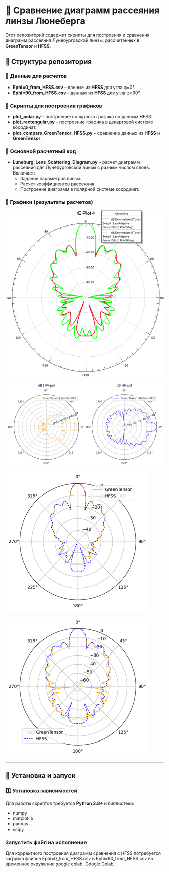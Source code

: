 # 📡 Сравнение диаграмм рассеяния линзы Люнеберга

Этот репозиторий содержит скрипты для построения и сравнения диаграмм рассеяния Лунебурговской линзы, рассчитанных в **GreenTensor** и **HFSS**. 

## 📂 Структура репозитория

### 🔹 Данные для расчетов
- **Ephi=0_from_HFSS.csv** – данные из **HFSS** для угла φ=0°.
- **Ephi=90_from_HFSS.csv** – данные из **HFSS** для угла φ=90°.

### 🔹 Скрипты для построения графиков
- **plot_polar.py** – построение полярного графика по данным HFSS.
- **plot_rectengular.py** – построение графика в декартовой системе координат.
- **plot_compare_GreenTensor_HFSS.py** – сравнение данных из **HFSS** и **GreenTensor**.

### 🔹 Основной расчетный код
- **Luneburg_Lens_Scattering_Diagram.py** – расчет диаграмм рассеяния для Лунебурговской линзы с разным числом слоев. Включает:
  - Задание параметров линзы.
  - Расчет коэффициентов рассеяния.
  - Построение диаграмм в полярной системе координат.

### 🔹 Графики (результаты расчетов)

![Результаты расчета в HFSS](HFSS_result_LL4layer.png)

![Результаты расчета в GreenTensor](GreenTensor_result_LL4layer.png)

![Сравнение GreenTensor и HFSS для φ=0°](GreenTensor_compareHFSS_LL4layer_Ephi=0.png)

![Сравнение GreenTensor и HFSS для φ=90°](GreenTensor_compareHFSS_LL4layer_Ephi=90.png)

---

## 🚀 Установка и запуск

### 1️⃣ Установка зависимостей
Для работы скриптов требуется **Python 3.8+** и библиотеки:
- numpy
- matplotlib
- pandas
- scipy

### Запустить файл на исполнение
Для корректного построения диаграмм сравнения с HFSS потребуется загрузка файлов Ephi=0_from_HFSS.csv и Ephi=90_from_HFSS.csv во временное окружение google colab.
[Google Colab](https://colab.research.google.com/drive/11t4wbYpwCCJJ9_bMZPXZzCcctwAS6nW6#scrollTo=ubAabPSgV6IT).

